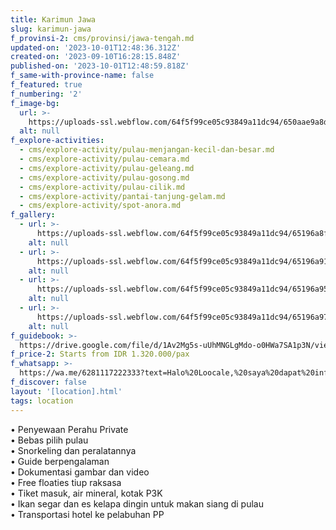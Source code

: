```yaml
---
title: Karimun Jawa
slug: karimun-jawa
f_provinsi-2: cms/provinsi/jawa-tengah.md
updated-on: '2023-10-01T12:48:36.312Z'
created-on: '2023-09-10T16:28:15.848Z'
published-on: '2023-10-01T12:48:59.818Z'
f_same-with-province-name: false
f_featured: true
f_numbering: '2'
f_image-bg:
  url: >-
    https://uploads-ssl.webflow.com/64f5f99ce05c93849a11dc94/650aae9a8d45b1a9c68fdc45_yohanes-dicky-yuniar-N8_7ZU_K2tc-unsplash%20(1).jpg
  alt: null
f_explore-activities:
  - cms/explore-activity/pulau-menjangan-kecil-dan-besar.md
  - cms/explore-activity/pulau-cemara.md
  - cms/explore-activity/pulau-geleang.md
  - cms/explore-activity/pulau-gosong.md
  - cms/explore-activity/pulau-cilik.md
  - cms/explore-activity/pantai-tanjung-gelam.md
  - cms/explore-activity/spot-anora.md
f_gallery:
  - url: >-
      https://uploads-ssl.webflow.com/64f5f99ce05c93849a11dc94/65196a8fe68ae7a65cfd1395_karimun-jawa-1021x580.jpg
    alt: null
  - url: >-
      https://uploads-ssl.webflow.com/64f5f99ce05c93849a11dc94/65196a9184af08535f736caf_image-via-beranjak-e1618923108642.jpg
    alt: null
  - url: >-
      https://uploads-ssl.webflow.com/64f5f99ce05c93849a11dc94/65196a954fd8380599ed582b_3-1-IslandHopping-By-paket_wisata_karimunjawa_murah.jpg
    alt: null
  - url: >-
      https://uploads-ssl.webflow.com/64f5f99ce05c93849a11dc94/65196a97c9eeec6fbac0acfb_6-1-GosongKarimunJawa-By-mazayagalva.jpg
    alt: null
f_guidebook: >-
  https://drive.google.com/file/d/1Av2Mg5s-uUhMNGLgMdo-o0HWa7SA1p3N/view?usp=sharing
f_price-2: Starts from IDR 1.320.000/pax
f_whatsapp: >-
  https://wa.me/6281117222333?text=Halo%20Loocale,%20saya%20dapat%20info%20dari%20website%20Loocale%20dan%20punya%20pertanyaan
f_discover: false
layout: '[location].html'
tags: location
---
```


• Penyewaan Perahu Private  
• Bebas pilih pulau  
• Snorkeling dan peralatannya  
• Guide berpengalaman  
• Dokumentasi gambar dan video  
• Free floaties tiup raksasa  
• Tiket masuk, air mineral, kotak P3K  
• Ikan segar dan es kelapa dingin untuk makan siang di pulau  
• Transportasi hotel ke pelabuhan PP

‍
